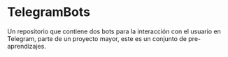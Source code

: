 # TelegramBots
Un repositorio que contiene dos bots para la interacción con el usuario en Telegram, parte de un proyecto mayor, este es un conjunto de pre-aprendizajes.
